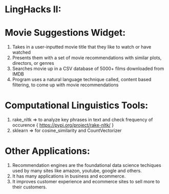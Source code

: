 # LingHacks II:
# Movie Suggestions Widget:
   1. Takes in a user-inputted movie title that they like to watch or have watched
   2. Presents them with a set of movie recommendations with similar plots, directors, or genres
   3. Searches movie up in a CSV database of 5000+ films downloaded from IMDB
   4. Program uses a natural language technique called, content based filtering, to come up with movie recommendations

# Computational Linguistics Tools:
   1. rake_nltk => to analyze key phrases in text and check frequency of occurence 
         { https://pypi.org/project/rake-nltk/ }
   2. sklearn => for cosine_similarity and CountVectorizer 

# Other Applications:
   1. Recommendation engines are the foundational data science techiques used by many sites like amazon, youtube, google and others.
   2. It has many applications in business and ecommerce.
   3. It improves customer experience and ecommerce sites to sell more to their customers.
         

